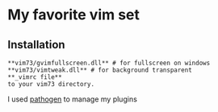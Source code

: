 # My favorite vim set
## Installation
	**vim73/gvimfullscreen.dll** # for fullscreen on windows
	**vim73/vimtweak.dll** # for background transparent
	**_vimrc file**
	to your vim73 directory.
I used [pathogen](https://github.com/tpope/vim-pathogen.git) to manage my plugins
